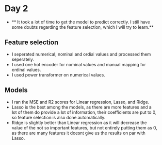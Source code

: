# Day 2

- ** It took a lot of time to get the model to predict correctly. I still have some doubts regarding the feature selection, which I will try to learn.**

## Feature selection

- I seperated numerical, nominal and ordial values and processed them seperately.
- I used one hot encoder for nominal values and manual mapping for ordinal values.
- I used power transformer on numerical values.

## Models

- I ran the MSE and R2 scores for Linear regression, Lasso, and Ridge. 
- Lasso is the best among the models, as there are more features and a lot of them do provide a lot of information, their coefficients are put to 0, so feature selection is also done automatically.
- Ridge is slightly better than Linear regression as it will decrease the value of the not so important features, but not entirely putting them as 0, as there are many features it doesnt give us the results on par with Lasso.